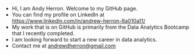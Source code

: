 - Hi, I am Andy Herron.  Welcome to my GitHub page.
- You can find my profile on LinkedIn at https://www.linkedin.com/in/andrew-herron-8a010a11/
- My work that is on GitHub is primarily from the Data Analytics Bootcamp that I recently completed.
- I am looking forward to start a new career in data analytics.
- Contact me at andrewdherron@gmail.com

<!---
AndyHerron/AndyHerron is a ✨ special ✨ repository because its `README.md` (this file) appears on your GitHub profile.
You can click the Preview link to take a look at your changes.
--->
